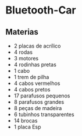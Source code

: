 # Bluetooth-Car

## Materias
- 2 placas de acrílico
- 4 rodas 
- 3 motores 
- 4 rodinhas pretas
- 1 cabo 
- 1 trem de pilha 
- 4 cabos vermelhos 
- 4 cabos pretos 
- 17 parafusos pequenos 
- 8 parafusos grandes 
- 8 peças de madeira 
- 6 tubinhos transparentes 
- 14 brocas
- 1 placa Esp

